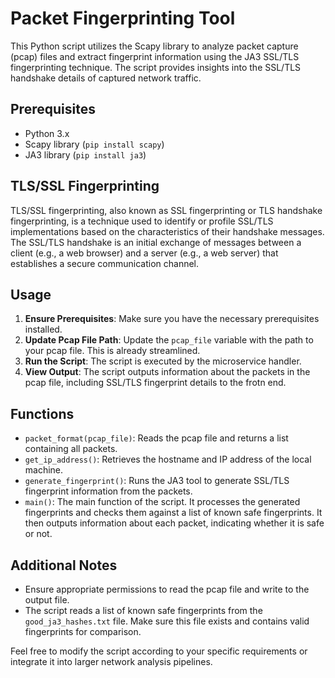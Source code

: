 # Packet Fingerprinting Tool

This Python script utilizes the Scapy library to analyze packet capture (pcap) files and extract fingerprint information using the JA3 SSL/TLS fingerprinting technique. The script provides insights into the SSL/TLS handshake details of captured network traffic.

## Prerequisites

- Python 3.x
- Scapy library (`pip install scapy`)
- JA3 library (`pip install ja3`)

## TLS/SSL Fingerprinting
TLS/SSL fingerprinting, also known as SSL fingerprinting or TLS handshake fingerprinting, is a technique used to identify or profile SSL/TLS implementations based on the characteristics of their handshake messages. The SSL/TLS handshake is an initial exchange of messages between a client (e.g., a web browser) and a server (e.g., a web server) that establishes a secure communication channel.

## Usage

1. **Ensure Prerequisites**: Make sure you have the necessary prerequisites installed.
2. **Update Pcap File Path**: Update the `pcap_file` variable with the path to your pcap file. This is already streamlined. 
3. **Run the Script**: The script is executed by the microservice handler.
4. **View Output**: The script outputs information about the packets in the pcap file, including SSL/TLS fingerprint details to the frotn end.

## Functions

- `packet_format(pcap_file)`: Reads the pcap file and returns a list containing all packets.
- `get_ip_address()`: Retrieves the hostname and IP address of the local machine.
- `generate_fingerprint()`: Runs the JA3 tool to generate SSL/TLS fingerprint information from the packets.
- `main()`: The main function of the script. It processes the generated fingerprints and checks them against a list of known safe fingerprints. It then outputs information about each packet, indicating whether it is safe or not.

## Additional Notes

- Ensure appropriate permissions to read the pcap file and write to the output file.
- The script reads a list of known safe fingerprints from the `good_ja3_hashes.txt` file. Make sure this file exists and contains valid fingerprints for comparison.

Feel free to modify the script according to your specific requirements or integrate it into larger network analysis pipelines.